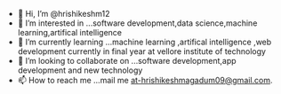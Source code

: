 - 👋 Hi, I’m @hrishikeshm12
- 👀 I’m interested in ...software development,data science,machine learning,artifical intelligence 
- 🌱 I’m currently learning ...machine learning ,artifical intelligence ,web development currently in final year at vellore institute of technology 
- 💞️ I’m looking to collaborate on ...software development,app development and new technology
- 📫 How to reach me ...mail me at-hrishikeshmagadum09@gmail.com.

<!---
hrishikeshm12/hrishikeshm12 is a ✨ special ✨ repository because its `README.md` (this file) appears on your GitHub profile.
You can click the Preview link to take a look at your changes.
--->
